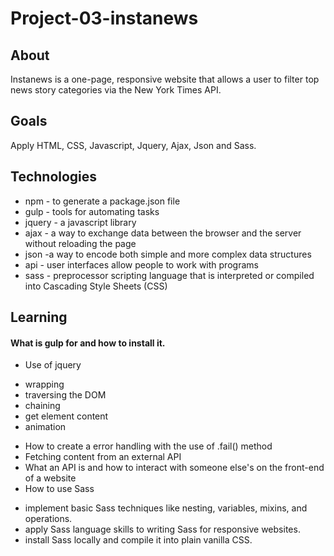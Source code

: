 # Project-03-instanews

## About
Instanews is a one-page, responsive website that allows a user to filter top news story categories via the New York Times API.

## Goals
Apply HTML, CSS, Javascript, Jquery, Ajax, Json and Sass.

## Technologies
* npm - to generate a package.json file
* gulp - tools for automating tasks
* jquery -  a javascript library
* ajax - a way to exchange data between the browser and the server without reloading the page
* json -a way to encode both simple and more complex data structures
* api - user interfaces allow people to work with programs
* sass - preprocessor scripting language that is interpreted or compiled into Cascading Style Sheets (CSS)

## Learning
#### What is gulp for and how to install it.
* Use of jquery 
- wrapping
- traversing the DOM
- chaining
- get element content
- animation
* How to create a error handling with the use of .fail() method
* Fetching content from an external API
* What an API is and how to interact with someone else's on the front-end of a website
* How to use Sass 
- implement basic Sass techniques like nesting, variables, mixins, and operations.
- apply Sass language skills to writing Sass for responsive websites.
- install Sass locally and compile it into plain vanilla CSS.
